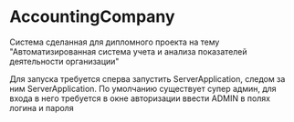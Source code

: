 # AccountingCompany
Система сделанная для дипломного проекта на тему "Автоматизированная система учета и анализа показателей деятельности организации"

Для запуска требуется сперва запустить ServerApplication, следом за ним ServerApplication. По умолчанию существует супер админ, для входа в него требуется в окне авторизации ввести ADMIN в полях логина и пароля  
